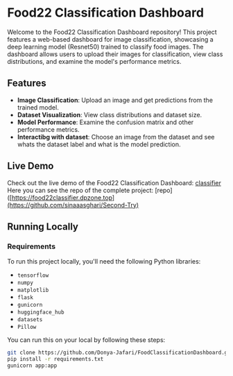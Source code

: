 # Food22 Classification Dashboard

Welcome to the Food22 Classification Dashboard repository! This project features a web-based dashboard for image classification, showcasing a deep learning model (Resnet50) trained to classify food images. The dashboard allows users to upload their images for classification, view class distributions, and examine the model's performance metrics.

## Features

- **Image Classification**: Upload an image and get predictions from the trained model.
- **Dataset Visualization**: View class distributions and dataset size.
- **Model Performance**: Examine the confusion matrix and other performance metrics.
- **Interactibg with dataset**: Choose an image from the dataset and see whats the dataset label and what is the model prediction.

## Live Demo

Check out the live demo of the Food22 Classification Dashboard: [classifier](https://food22classifier.dpzone.top)
Here you can see the repo of the complete project: [repo]([https://food22classifier.dpzone.top](https://github.com/sinaaasghari/Second-Try)
## Running Locally

### Requirements

To run this project locally, you'll need the following Python libraries:

- `tensorflow`
- `numpy`
- `matplotlib`
- `flask`
- `gunicorn`
- `huggingface_hub`
- `datasets`
- `Pillow`

You can run this on your local by following these steps:

```bash
git clone https://github.com/Donya-Jafari/FoodClassificationDashboard.git
pip install -r requirements.txt
gunicorn app:app
